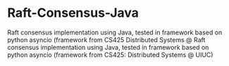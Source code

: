 # Raft-Consensus-Java
Raft consensus implementation using Java, tested in framework based on python asyncio (framework from CS425 Distributed Systems @ Raft consensus implementation using Java, tested in framework based on python asyncio (framework from CS425: Distributed Systems @ UIUC)
